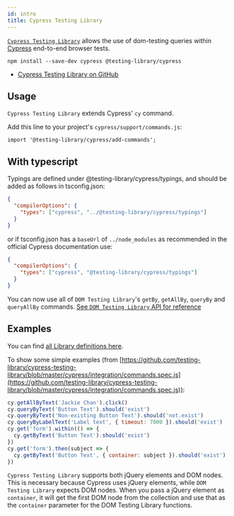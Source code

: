 ```yaml
---
id: intro
title: Cypress Testing Library
---
```


[`Cypress Testing Library`][gh] allows the use of dom-testing queries within
[Cypress](https://cypress.io) end-to-end browser tests.

```
npm install --save-dev cypress @testing-library/cypress
```

- [Cypress Testing Library on GitHub][gh]

## Usage

`Cypress Testing Library` extends Cypress' `cy` command.

Add this line to your project's `cypress/support/commands.js`:

```
import '@testing-library/cypress/add-commands';
```

## With typescript

Typings are defined under @testing-library/cypress/typings, and should be added
as follows in tsconfig.json:

```json
{
  "compilerOptions": {
    "types": ["cypress", "../@testing-library/cypress/typings"]
  }
}
```

or if tsconfig.json has a `baseUrl` of `../node_modules` as recommended in the
official Cypress documentation use:

```json
{
  "compilerOptions": {
    "types": ["cypress", "@testing-library/cypress/typings"]
  }
}
```

You can now use all of `DOM Testing Library`'s `getBy`, `getAllBy`, `queryBy`
and `queryAllBy` commands.
[See `DOM Testing Library` API for reference](dom-testing-library/api-queries.md)

## Examples

You can find
[all Library definitions here](https://github.com/testing-library/cypress-testing-library/blob/master/typings/index.d.ts).

To show some simple examples (from
[https://github.com/testing-library/cypress-testing-library/blob/master/cypress/integration/commands.spec.js](https://github.com/testing-library/cypress-testing-library/blob/master/cypress/integration/commands.spec.js)):

```javascript
cy.getAllByText('Jackie Chan').click()
cy.queryByText('Button Text').should('exist')
cy.queryByText('Non-existing Button Text').should('not.exist')
cy.queryByLabelText('Label text', { timeout: 7000 }).should('exist')
cy.get('form').within(() => {
  cy.getByText('Button Text').should('exist')
})
cy.get('form').then(subject => {
  cy.getByText('Button Text', { container: subject }).should('exist')
})
```

`Cypress Testing Library` supports both jQuery elements and DOM nodes. This is
necessary because Cypress uses jQuery elements, while `DOM Testing Library`
expects DOM nodes. When you pass a jQuery element as `container`, it will get
the first DOM node from the collection and use that as the `container` parameter
for the DOM Testing Library functions.

[gh]: https://github.com/testing-library/cypress-testing-library
